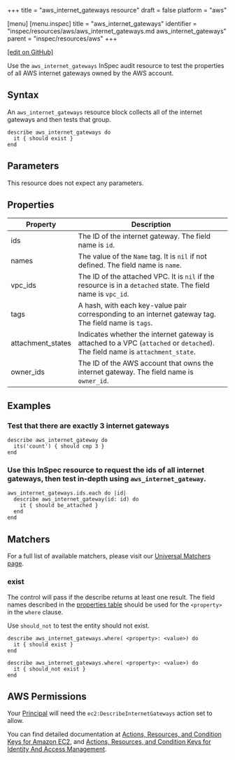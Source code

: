 +++
title = "aws_internet_gateways resource"
draft = false
platform = "aws"

[menu]
  [menu.inspec]
    title = "aws_internet_gateways"
    identifier = "inspec/resources/aws/aws_internet_gateways.md aws_internet_gateways"
    parent = "inspec/resources/aws"
+++

[\[edit on GitHub\]](https://github.com/inspec/inspec/blob/master/www/content/inspec/resources/aws_internet_gateways.md)

Use the `aws_internet_gateways` InSpec audit resource to test the properties of all AWS internet gateways owned by the AWS account.

## Syntax

An `aws_internet_gateways` resource block collects all of the internet gateways and then tests that group.

    describe aws_internet_gateways do
      it { should exist }
    end

## Parameters

This resource does not expect any parameters.

## Properties

| Property          | Description                                                                                                                   |
| ----------------- | ----------------------------------------------------------------------------------------------------------------------------- |
| ids               | The ID of the internet gateway. The field name is `id`.                                                                       |
| names             | The value of the `Name` tag. It is `nil` if not defined. The field name is `name`.                                            |
| vpc_ids           | The ID of the attached VPC. It is `nil` if the resource is in a `detached` state. The field name is `vpc_id`.                 |
| tags              | A hash, with each key-value pair corresponding to an internet gateway tag. The field name is `tags`.                          |
| attachment_states | Indicates whether the internet gateway is attached to a VPC (`attached` or `detached`). The field name is `attachment_state`. |
| owner_ids         | The ID of the AWS account that owns the internet gateway. The field name is `owner_id`.                                       |

## Examples

### Test that there are exactly 3 internet gateways

    describe aws_internet_gateway do
      its('count') { should cmp 3 }
    end

### Use this InSpec resource to request the ids of all internet gateways, then test in-depth using `aws_internet_gateway`.

    aws_internet_gateways.ids.each do |id|
      describe aws_internet_gateway(id: id) do
        it { should be_attached }
      end
    end

## Matchers

For a full list of available matchers, please visit our [Universal Matchers page](/inspec/matchers/).

### exist

The control will pass if the describe returns at least one result.
The field names described in the [properties table](#properties) should be used for the `<property>` in the `where` clause.

Use `should_not` to test the entity should not exist.

    describe aws_internet_gateways.where( <property>: <value>) do
      it { should exist }
    end

    describe aws_internet_gateways.where( <property>: <value>) do
      it { should_not exist }
    end

## AWS Permissions

Your [Principal](https://docs.aws.amazon.com/IAM/latest/UserGuide/intro-structure.html#intro-structure-principal) will need the `ec2:DescribeInternetGateways` action set to allow.

You can find detailed documentation at [Actions, Resources, and Condition Keys for Amazon EC2](https://docs.aws.amazon.com/IAM/latest/UserGuide/list_amazonec2.html), and [Actions, Resources, and Condition Keys for Identity And Access Management](https://docs.aws.amazon.com/IAM/latest/UserGuide/list_identityandaccessmanagement.html).
